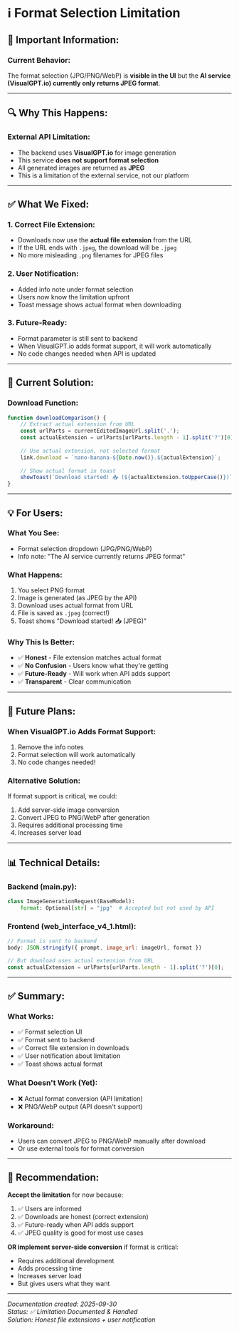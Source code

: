 # ℹ️ Format Selection Limitation

## 📝 **Important Information:**

### **Current Behavior:**
The format selection (JPG/PNG/WebP) is **visible in the UI** but the **AI service (VisualGPT.io) currently only returns JPEG format**.

---

## 🔍 **Why This Happens:**

### **External API Limitation:**
- The backend uses **VisualGPT.io** for image generation
- This service **does not support format selection**
- All generated images are returned as **JPEG**
- This is a limitation of the external service, not our platform

---

## ✅ **What We Fixed:**

### **1. Correct File Extension:**
- Downloads now use the **actual file extension** from the URL
- If the URL ends with `.jpeg`, the download will be `.jpeg`
- No more misleading `.png` filenames for JPEG files

### **2. User Notification:**
- Added info note under format selection
- Users now know the limitation upfront
- Toast message shows actual format when downloading

### **3. Future-Ready:**
- Format parameter is still sent to backend
- When VisualGPT.io adds format support, it will work automatically
- No code changes needed when API is updated

---

## 🎯 **Current Solution:**

### **Download Function:**
```javascript
function downloadComparison() {
    // Extract actual extension from URL
    const urlParts = currentEditedImageUrl.split('.');
    const actualExtension = urlParts[urlParts.length - 1].split('?')[0];
    
    // Use actual extension, not selected format
    link.download = `nano-banana-${Date.now()}.${actualExtension}`;
    
    // Show actual format in toast
    showToast(`Download started! 📥 (${actualExtension.toUpperCase()})`, 'success');
}
```

---

## 💡 **For Users:**

### **What You See:**
- Format selection dropdown (JPG/PNG/WebP)
- Info note: "The AI service currently returns JPEG format"

### **What Happens:**
1. You select PNG format
2. Image is generated (as JPEG by the API)
3. Download uses actual format from URL
4. File is saved as `.jpeg` (correct!)
5. Toast shows "Download started! 📥 (JPEG)"

### **Why This Is Better:**
- ✅ **Honest** - File extension matches actual format
- ✅ **No Confusion** - Users know what they're getting
- ✅ **Future-Ready** - Will work when API adds support
- ✅ **Transparent** - Clear communication

---

## 🔮 **Future Plans:**

### **When VisualGPT.io Adds Format Support:**
1. Remove the info notes
2. Format selection will work automatically
3. No code changes needed!

### **Alternative Solution:**
If format support is critical, we could:
1. Add server-side image conversion
2. Convert JPEG to PNG/WebP after generation
3. Requires additional processing time
4. Increases server load

---

## 📊 **Technical Details:**

### **Backend (main.py):**
```python
class ImageGenerationRequest(BaseModel):
    format: Optional[str] = "jpg"  # Accepted but not used by API
```

### **Frontend (web_interface_v4_1.html):**
```javascript
// Format is sent to backend
body: JSON.stringify({ prompt, image_url: imageUrl, format })

// But download uses actual extension from URL
const actualExtension = urlParts[urlParts.length - 1].split('?')[0];
```

---

## ✅ **Summary:**

### **What Works:**
- ✅ Format selection UI
- ✅ Format sent to backend
- ✅ Correct file extension in downloads
- ✅ User notification about limitation
- ✅ Toast shows actual format

### **What Doesn't Work (Yet):**
- ❌ Actual format conversion (API limitation)
- ❌ PNG/WebP output (API doesn't support)

### **Workaround:**
- Users can convert JPEG to PNG/WebP manually after download
- Or use external tools for format conversion

---

## 🎯 **Recommendation:**

**Accept the limitation** for now because:
1. ✅ Users are informed
2. ✅ Downloads are honest (correct extension)
3. ✅ Future-ready when API adds support
4. ✅ JPEG quality is good for most use cases

**OR implement server-side conversion** if format is critical:
- Requires additional development
- Adds processing time
- Increases server load
- But gives users what they want

---

*Documentation created: 2025-09-30*  
*Status: ✅ Limitation Documented & Handled*  
*Solution: Honest file extensions + user notification*
